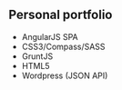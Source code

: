 ## Personal portfolio ##

* AngularJS SPA
* CSS3/Compass/SASS
* GruntJS
* HTML5
* Wordpress (JSON API)